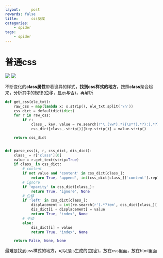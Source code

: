 ```yaml
---
layout:     post
rewards: false
title:      css反爬
categories:
    - spider
tags:
    - spider
---
```


# 普通css

<span class='gp-2'>
    <img src='https://tva2.sinaimg.cn/large/006tNc79ly1g2h11np4w4j31y40u0q60.jpg' />
    <img src='https://tva2.sinaimg.cn/large/006tNc79ly1g2h1cg71f3j31ak0u0mzg.jpg' />
</span>


不断变化的**class属性**带着诡异的样式，**找到css样式的地方**，按照**class**聚合起来，分析其中的规律(位移，显示与否)，再解析

```python
def get_css(ele_txt):
    raw_css = map(lambda x: x.strip(), ele_txt.split('\n'))
    css_dict = defaultdict(dict)
    for r in raw_css:
        if r:
            class_, key, value = re.search(r'\.(\w*).*?{\s*?(.*?):(.*?)\s*}', r).groups()
            css_dict[class_.strip()][key.strip()] = value.strip()

    return css_dict


def parse_css(i, r, css_dict, dis_dict):
    class_ = r['class'][0]
    value = r.get_text(strip=True)
    if class_ in css_dict:
        # content
        if not value and 'content' in css_dict[class_]:
            return True, 'append', int(css_dict[class_]['content'].replace('"', ''))
        # ignore
        if 'opacity' in css_dict[class_]:
            return True, 'ignore', None
        # 位移
        if 'left' in css_dict[class_]:
            displacement = int(re.search(r'(.*?)em', css_dict[class_]['left']).group(1))
            dis_dict[i + displacement] = value
            return True, 'index', None
        # 不动
        else:
            dis_dict[i] = value
            return True, 'index', None

    return False, None, None

```

最难是找到css样式的地方，可以是js生成的(加密)，放在css里面，放在html里面